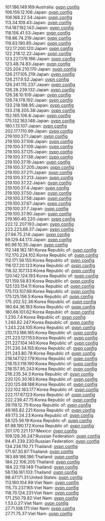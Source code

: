 101.186.149.169:Australia: [ovpn config](vpn/101_186_149_169.ovpn)  
106.159.12.106:Japan: [ovpn config](vpn/106_159_12_106.ovpn)  
106.168.22.54:Japan: [ovpn config](vpn/106_168_22_54.ovpn)  
113.34.109.43:Japan: [ovpn config](vpn/113_34_109_43.ovpn)  
114.187.192.143:Japan: [ovpn config](vpn/114_187_192_143.ovpn)  
118.156.41.53:Japan: [ovpn config](vpn/118_156_41_53.ovpn)  
118.86.74.219:Japan: [ovpn config](vpn/118_86_74_219.ovpn)  
119.83.190.85:Japan: [ovpn config](vpn/119_83_190_85.ovpn)  
122.17.200.120:Japan: [ovpn config](vpn/122_17_200_120.ovpn)  
122.218.12.22:Japan: [ovpn config](vpn/122_218_12_22.ovpn)  
123.227.178.186:Japan: [ovpn config](vpn/123_227_178_186.ovpn)  
123.48.74.83:Japan: [ovpn config](vpn/123_48_74_83.ovpn)  
125.204.210.170:Japan: [ovpn config](vpn/125_204_210_170.ovpn)  
126.217.105.219:Japan: [ovpn config](vpn/126_217_105_219.ovpn)  
126.217.9.52:Japan: [ovpn config](vpn/126_217_9_52.ovpn)  
126.241.115.237:Japan: [ovpn config](vpn/126_241_115_237.ovpn)  
126.28.239.132:Japan: [ovpn config](vpn/126_28_239_132.ovpn)  
126.38.10.109:Japan: [ovpn config](vpn/126_38_10_109.ovpn)  
126.74.178.192:Japan: [ovpn config](vpn/126_74_178_192.ovpn)  
133.218.198.95:Japan: [ovpn config](vpn/133_218_198_95.ovpn)  
133.218.205.38:Japan: [ovpn config](vpn/133_218_205_38.ovpn)  
152.165.106.8:Japan: [ovpn config](vpn/152_165_106_8.ovpn)  
175.132.163.148:Japan: [ovpn config](vpn/175_132_163_148.ovpn)  
180.1.13.107:Japan: [ovpn config](vpn/180_1_13_107.ovpn)  
202.177.110.99:Japan: [ovpn config](vpn/202_177_110_99.ovpn)  
219.100.37.1:Japan: [ovpn config](vpn/219_100_37_1.ovpn)  
219.100.37.108:Japan: [ovpn config](vpn/219_100_37_108.ovpn)  
219.100.37.109:Japan: [ovpn config](vpn/219_100_37_109.ovpn)  
219.100.37.125:Japan: [ovpn config](vpn/219_100_37_125.ovpn)  
219.100.37.138:Japan: [ovpn config](vpn/219_100_37_138.ovpn)  
219.100.37.19:Japan: [ovpn config](vpn/219_100_37_19.ovpn)  
219.100.37.205:Japan: [ovpn config](vpn/219_100_37_205.ovpn)  
219.100.37.211:Japan: [ovpn config](vpn/219_100_37_211.ovpn)  
219.100.37.213:Japan: [ovpn config](vpn/219_100_37_213.ovpn)  
219.100.37.22:Japan: [ovpn config](vpn/219_100_37_22.ovpn)  
219.100.37.4:Japan: [ovpn config](vpn/219_100_37_4.ovpn)  
219.100.37.50:Japan: [ovpn config](vpn/219_100_37_50.ovpn)  
219.100.37.58:Japan: [ovpn config](vpn/219_100_37_58.ovpn)  
219.100.37.67:Japan: [ovpn config](vpn/219_100_37_67.ovpn)  
219.100.37.7:Japan: [ovpn config](vpn/219_100_37_7.ovpn)  
219.100.37.90:Japan: [ovpn config](vpn/219_100_37_90.ovpn)  
219.160.40.220:Japan: [ovpn config](vpn/219_160_40_220.ovpn)  
222.12.207.193:Japan: [ovpn config](vpn/222_12_207_193.ovpn)  
223.223.66.37:Japan: [ovpn config](vpn/223_223_66_37.ovpn)  
27.94.75.214:Japan: [ovpn config](vpn/27_94_75_214.ovpn)  
59.129.44.173:Japan: [ovpn config](vpn/59_129_44_173.ovpn)  
60.99.10.35:Japan: [ovpn config](vpn/60_99_10_35.ovpn)  
112.148.182.181:Korea Republic of: [ovpn config](vpn/112_148_182_181.ovpn)  
112.170.224.102:Korea Republic of: [ovpn config](vpn/112_170_224_102.ovpn)  
112.171.56.155:Korea Republic of: [ovpn config](vpn/112_171_56_155.ovpn)  
116.127.20.123:Korea Republic of: [ovpn config](vpn/116_127_20_123.ovpn)  
118.32.107.133:Korea Republic of: [ovpn config](vpn/118_32_107_133.ovpn)  
120.142.124.193:Korea Republic of: [ovpn config](vpn/120_142_124_193.ovpn)  
121.159.58.83:Korea Republic of: [ovpn config](vpn/121_159_58_83.ovpn)  
125.133.154.11:Korea Republic of: [ovpn config](vpn/125_133_154_11.ovpn)  
175.113.107.68:Korea Republic of: [ovpn config](vpn/175_113_107_68.ovpn)  
175.125.156.5:Korea Republic of: [ovpn config](vpn/175_125_156_5.ovpn)  
175.202.52.36:Korea Republic of: [ovpn config](vpn/175_202_52_36.ovpn)  
180.64.36.183:Korea Republic of: [ovpn config](vpn/180_64_36_183.ovpn)  
180.66.101.62:Korea Republic of: [ovpn config](vpn/180_66_101_62.ovpn)  
1.230.7.4:Korea Republic of: [ovpn config](vpn/1_230_7_4.ovpn)  
1.240.82.247:Korea Republic of: [ovpn config](vpn/1_240_82_247.ovpn)  
1.243.224.105:Korea Republic of: [ovpn config](vpn/1_243_224_105.ovpn)  
210.113.186.165:Korea Republic of: [ovpn config](vpn/210_113_186_165.ovpn)  
211.223.127.153:Korea Republic of: [ovpn config](vpn/211_223_127_153.ovpn)  
211.227.104.140:Korea Republic of: [ovpn config](vpn/211_227_104_140.ovpn)  
211.230.34.155:Korea Republic of: [ovpn config](vpn/211_230_34_155.ovpn)  
211.243.80.78:Korea Republic of: [ovpn config](vpn/211_243_80_78.ovpn)  
218.147.122.179:Korea Republic of: [ovpn config](vpn/218_147_122_179.ovpn)  
218.153.119.190:Korea Republic of: [ovpn config](vpn/218_153_119_190.ovpn)  
218.157.95.243:Korea Republic of: [ovpn config](vpn/218_157_95_243.ovpn)  
218.235.34.3:Korea Republic of: [ovpn config](vpn/218_235_34_3.ovpn)  
220.120.30.163:Korea Republic of: [ovpn config](vpn/220_120_30_163.ovpn)  
220.125.68.188:Korea Republic of: [ovpn config](vpn/220_125_68_188.ovpn)  
222.102.163.177:Korea Republic of: [ovpn config](vpn/222_102_163_177.ovpn)  
222.117.87.123:Korea Republic of: [ovpn config](vpn/222_117_87_123.ovpn)  
222.239.47.75:Korea Republic of: [ovpn config](vpn/222_239_47_75.ovpn)  
39.119.12.75:Korea Republic of: [ovpn config](vpn/39_119_12_75.ovpn)  
49.165.82.221:Korea Republic of: [ovpn config](vpn/49_165_82_221.ovpn)  
49.173.24.23:Korea Republic of: [ovpn config](vpn/49_173_24_23.ovpn)  
58.125.56.19:Korea Republic of: [ovpn config](vpn/58_125_56_19.ovpn)  
61.98.190.172:Korea Republic of: [ovpn config](vpn/61_98_190_172.ovpn)  
201.170.221.137:Mexico: [ovpn config](vpn/201_170_221_137.ovpn)  
109.126.36.247:Russian Federation: [ovpn config](vpn/109_126_36_247.ovpn)  
94.41.239.230:Russian Federation: [ovpn config](vpn/94_41_239_230.ovpn)  
134.236.110.71:Thailand: [ovpn config](vpn/134_236_110_71.ovpn)  
171.97.30.87:Thailand: [ovpn config](vpn/171_97_30_87.ovpn)  
183.89.166.186:Thailand: [ovpn config](vpn/183_89_166_186.ovpn)  
184.22.106.205:Thailand: [ovpn config](vpn/184_22_106_205.ovpn)  
184.22.119.149:Thailand: [ovpn config](vpn/184_22_119_149.ovpn)  
58.136.161.103:Thailand: [ovpn config](vpn/58_136_161_103.ovpn)  
98.47.171.31:United States: [ovpn config](vpn/98_47_171_31.ovpn)  
113.160.104.99:Viet Nam: [ovpn config](vpn/113_160_104_99.ovpn)  
115.73.237.165:Viet Nam: [ovpn config](vpn/115_73_237_165.ovpn)  
118.70.124.231:Viet Nam: [ovpn config](vpn/118_70_124_231.ovpn)  
171.250.79.82:Viet Nam: [ovpn config](vpn/171_250_79_82.ovpn)  
1.53.0.27:Viet Nam: [ovpn config](vpn/1_53_0_27.ovpn)  
27.71.108.171:Viet Nam: [ovpn config](vpn/27_71_108_171.ovpn)  
27.71.75.37:Viet Nam: [ovpn config](vpn/27_71_75_37.ovpn)  
